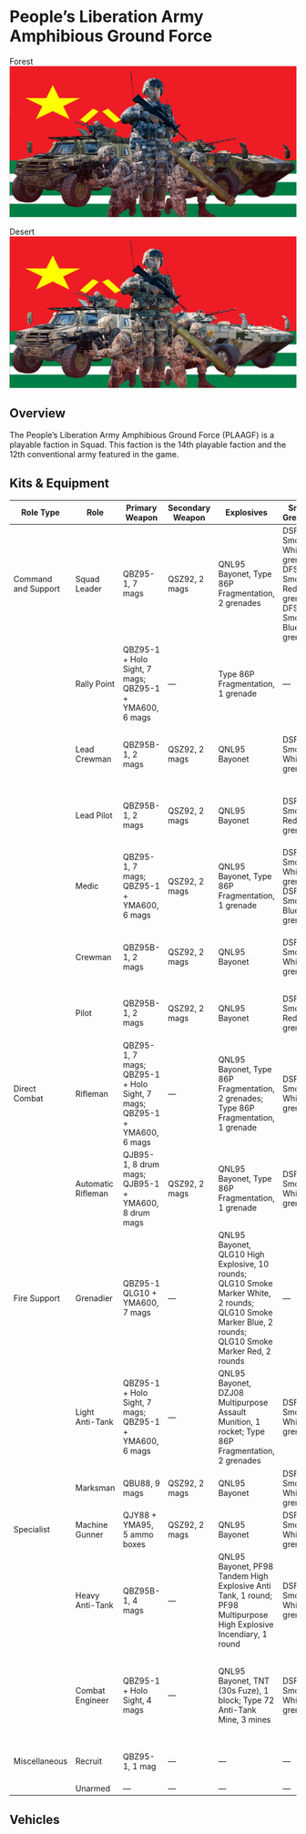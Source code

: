 # People’s Liberation Army Amphibious Ground Force

Forest
![People’s Liberation Army Amphibious Ground Force - Forest Camo](./pla-amphibious-ground-forces-forest.png)

Desert
![People’s Liberation Army Amphibious Ground Force - Desert Camo](./pla-amphibious-ground-forces-desert.png)

## Overview
The People’s Liberation Army Amphibious Ground Force (PLAAGF) is a playable faction in Squad. This faction is the 14th playable faction and the 12th conventional army featured in the game.

## Kits & Equipment
| Role Type           | Role                  | Primary Weapon                                              | Secondary Weapon                      | Explosives                                                        | Smoke Grenades                                            | Medical Supplies                | Addtl. Equipment                                             |
|---------------------|-----------------------|-------------------------------------------------------------|---------------------------------------|------------------------------------------------------------------|-----------------------------------------------------------|---------------------------------|-------------------------------------------------------------|
| Command and Support | Squad Leader          | QBZ95-1, 7 mags                                              | QSZ92, 2 mags                         | QNL95 Bayonet, Type 86P Fragmentation, 2 grenades                 | DSF161 Smoke White, 2 grenades; DFS161 Smoke Red, 1 grenade; DFS161 Smoke Blue, 1 grenade | Field Dressing, 2 packages      | Type 95 Binoculars                                          |
|                     | Rally Point           | QBZ95-1 + Holo Sight, 7 mags; QBZ95-1 + YMA600, 6 mags       | —                                     | Type 86P Fragmentation, 1 grenade                                 | —                                                         | —                               | —                                                           |
|                     | Lead Crewman          | QBZ95B-1, 2 mags                                             | QSZ92, 2 mags                         | QNL95 Bayonet                                                    | DSF161 Smoke White, 2 grenades                                | Field Dressing, 2 packages      | Type 95 Binoculars, Vehicle Repair Tools, Rally Point       |
|                     | Lead Pilot            | QBZ95B-1, 2 mags                                             | QSZ92, 2 mags                         | QNL95 Bayonet                                                    | DSF161 Smoke Red, 2 grenades                                   | Field Dressing, 2 packages      | Type 95 Binoculars, Vehicle Repair Tools, Rally Point       |
|                     | Medic                 | QBZ95-1, 7 mags; QBZ95-1 + YMA600, 6 mags                    | QSZ92, 2 mags                         | QNL95 Bayonet, Type 86P Fragmentation, 1 grenade                  | DSF161 Smoke White, 2 grenades; DSF161 Smoke Blue, 2 grenades | Field Dressing, 9 packages      | Medical Kit, WJQ308, Type 95 Binoculars                    |
|                     | Crewman               | QBZ95B-1, 2 mags                                             | QSZ92, 2 mags                         | QNL95 Bayonet                                                    | DSF161 Smoke White, 2 grenades                                | Field Dressing, 2 packages      | WJQ308, Type 95 Binoculars, Vehicle Repair Tools            |
|                     | Pilot                 | QBZ95B-1, 2 mags                                             | QSZ92, 2 mags                         | QNL95 Bayonet                                                    | DSF161 Smoke Red, 2 grenades                                   | Field Dressing, 2 packages      | Type 95 Binoculars, Vehicle Repair Tools                    |
| Direct Combat       | Rifleman              | QBZ95-1, 7 mags; QBZ95-1 + Holo Sight, 7 mags; QBZ95-1 + YMA600, 6 mags | —                                     | QNL95 Bayonet, Type 86P Fragmentation, 2 grenades; Type 86P Fragmentation, 1 grenade | DSF161 Smoke White, 2 grenades                                 | Field Dressing, 2 packages      | WJQ308, Ammo Bag, Type 95 Binoculars                       |
|                     | Automatic Rifleman    | QJB95-1, 8 drum mags; QJB95-1 + YMA600, 8 drum mags          | QSZ92, 2 mags                         | QNL95 Bayonet, Type 86P Fragmentation, 1 grenade                  | DSF161 Smoke White, 2 grenades                                 | Field Dressing, 2 packages      | WJQ308, Type 95 Binoculars                                  |
| Fire Support        | Grenadier             | QBZ95-1 QLG10 + YMA600, 7 mags                               | —                                     | QNL95 Bayonet, QLG10 High Explosive, 10 rounds; QLG10 Smoke Marker White, 2 rounds; QLG10 Smoke Marker Blue, 2 rounds; QLG10 Smoke Marker Red, 2 rounds | —                                                         | Field Dressing, 2 packages      | WJQ308                                                      |
|                     | Light Anti-Tank       | QBZ95-1 + Holo Sight, 7 mags; QBZ95-1 + YMA600, 6 mags       | —                                     | QNL95 Bayonet, DZJ08 Multipurpose Assault Munition, 1 rocket; Type 86P Fragmentation, 2 grenades | DSF161 Smoke White, 2 grenades                                 | Field Dressing, 2 packages      | WJQ308, Type 95 Binoculars                                  |
|                     | Marksman              | QBU88, 9 mags                                                | QSZ92, 2 mags                         | QNL95 Bayonet                                                    | DSF161 Smoke White, 2 grenades                                 | Field Dressing, 2 packages      | WJQ308, Type 95 Binoculars                                  |
| Specialist          | Machine Gunner        | QJY88 + YMA95, 5 ammo boxes                                  | QSZ92, 2 mags                         | QNL95 Bayonet                                                    | DSF161 Smoke White, 2 grenades                                 | Field Dressing, 2 packages      | WJQ308                                                      |
|                     | Heavy Anti-Tank       | QBZ95B-1, 4 mags                                             | —                                     | QNL95 Bayonet, PF98 Tandem High Explosive Anti Tank, 1 round; PF98 Multipurpose High Explosive Incendiary, 1 round | DSF161 Smoke White, 2 grenades                                 | Field Dressing, 2 packages      | WJQ308, Type 95 Binoculars                                  |
|                     | Combat Engineer       | QBZ95-1 + Holo Sight, 4 mags                                  | —                                     | QNL95 Bayonet, TNT (30s Fuze), 1 block; Type 72 Anti-Tank Mine, 3 mines | DSF161 Smoke White, 2 grenades                                 | Field Dressing, 2 packages      | WJQ308, Vehicle Repair Tools, Sandbags, Razor Wire, Type 95 Binoculars |
| Miscellaneous       | Recruit               | QBZ95-1, 1 mag                                               | —                                     | —                                                                | —                                                         | Field Dressing, 1 package       | WJQ308                                                      |
|                     | Unarmed               | —                                                           | —                                     | —                                                                | —                                                         | —                               | —                                                           |


## Vehicles